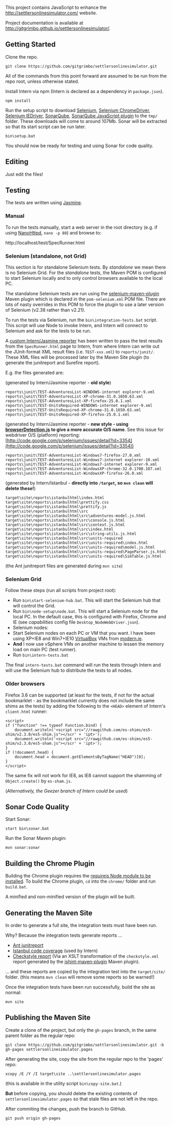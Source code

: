 This project contains JavaScript to enhance the http://settlersonlinesimulator.com/ website.

Project documentation is available at http://gitgrimbo.github.io/settlersonlinesimulator/.

## Getting Started

Clone the repo.

    git clone https://github.com/gitgrimbo/settlersonlinesimulator.git

All of the commands from this point forward are assumed to be run from the repo root, unless otherwise stated.

Install Intern via npm (Intern is declared as a dependency in `package.json`).

    npm install

Run the setup script to download [Selenium](http://www.seleniumhq.org/download/),
[Selenium ChromeDriver](http://chromedriver.storage.googleapis.com/index.html),
[Selenium IEDriver](http://code.google.com/p/selenium/downloads/list),
[SonarQube](http://www.sonarqube.org/),
[SonarQube JavaScript plugin](http://docs.codehaus.org/display/SONAR/JavaScript+Plugin) to the
`tmp/` folder. These downloads will come to around 107Mb.
Sonar will be extracted so that its start script can be run later.

    bin\setup.bat

You should now be ready for testing and using Sonar for code quality.

## Editing

Just edit the files!

## Testing

The tests are written using [Jasmine](https://jasmine.github.io/).

### Manual

To run the tests manually, start a web server in the root directory (e.g. if using
[NanoHttpd](https://github.com/NanoHttpd/nanohttpd), `nano -p 80`) and browse to:

http://localhost/test/SpecRunner.html

### Selenium (standalone, not Grid)

This section is for standalone Selenium tests. By *standalone* we mean there is no Selenium Grid.
For the *standalone* tests, the Maven POM is configured to start Selenium locally and to only control browsers available to the local PC.

The standalone Selenium tests are run using the
[selenium-maven-plugin](http://mojo.codehaus.org/selenium-maven-plugin/) Maven plugin which is
declared in the `pom-selenium.xml` POM file.
There are lots of nasty overrides in this POM to force the plugin to use a later version of
Selenium (v2.38 rather than v2.21).

To run the tests via Selenium, run the `bin\integration-tests.bat` script. This script will use
Node to invoke Intern, and Intern will connect to Selenium and ask for the tests to be run.

A [custom Intern/Jasmine reporter](https://github.com/gitgrimbo/settlersonlinesimulator/blob/master/interntest/ReporterToHandleJasmineJunitReports.js)
has been written to pass the test results from the `SpecRunner.html` page to Intern, from where
Intern can write out the JUnit-format XML result files (i.e. `TEST-xxx.xml`) to `reports/junit/`.
These XML files will be processed later by the Maven Site plugin (to generate the junitreport
and Surefire report).

E.g. the files generated are:

(generated by Intern/Jasmine reporter - **old style**)

    reports\junit\TEST-AdventuresList-WINDOWS-internet explorer-9.xml
    reports\junit\TEST-AdventuresList-XP-chrome-31.0.1650.63.xml
    reports\junit\TEST-AdventuresList-XP-firefox-25.0.1.xml
    reports\junit\TEST-UnitsRequired-WINDOWS-internet explorer-9.xml
    reports\junit\TEST-UnitsRequired-XP-chrome-31.0.1650.63.xml
    reports\junit\TEST-UnitsRequired-XP-firefox-25.0.1.xml

(generated by Intern/Jasmine reporter - **new style - using [browserDetection.js](https://github.com/gitgrimbo/settlersonlinesimulator/blob/master/interntest/browser-detection.js) to give a more accurate O/S name**. See this issue for webdriver O/S (platform) reporting: [http://code.google.com/p/selenium/issues/detail?id=3354](http://code.google.com/p/selenium/issues/detail?id=3354))

    reports\junit\TEST-AdventuresList-Windows7-firefox-27.0.xml
    reports\junit\TEST-AdventuresList-Windows7-internet explorer-10.xml
    reports\junit\TEST-AdventuresList-Windows7-internet explorer-9.xml
    reports\junit\TEST-AdventuresList-WindowsXP-chrome-32.0.1700.107.xml
    reports\junit\TEST-AdventuresList-WindowsXP-firefox-26.0.xml

(generated by Intern/Istanbul - **directly into `/target`, so `mvn clean` will delete these!**)

    target\site\reports\istanbulhtml\index.html
    target\site\reports\istanbulhtml\prettify.css
    target\site\reports\istanbulhtml\prettify.js
    target\site\reports\istanbulhtml\src
    target\site\reports\istanbulhtml\src\adventures-model.js.html
    target\site\reports\istanbulhtml\src\console.js.html
    target\site\reports\istanbulhtml\src\context.js.html
    target\site\reports\istanbulhtml\src\index.html
    target\site\reports\istanbulhtml\src\string-utils.js.html
    target\site\reports\istanbulhtml\src\units-required
    target\site\reports\istanbulhtml\src\units-required\index.html
    target\site\reports\istanbulhtml\src\units-required\model.js.html
    target\site\reports\istanbulhtml\src\units-required\PageParser.js.html
    target\site\reports\istanbulhtml\src\units-required\SimTable.js.html

(the Ant junitreport files are generated during `mvn site`)

### Selenium Grid

Follow these steps (run all scripts from project root):

- Run `bin\start-selenium-hub.bat`. This will start the Selenium hub that will control the Grid.
- Run `bin\node-setup\node.bat`. This will start a Selenium node for the local PC. In the default case, this is configured with Firefox, Chrome and IE (see *capabilities* config file `Desktop_NodeWebDriver.json`).
- Selenium nodes:
 - Start Selenium nodes on each PC or VM that you want. I have been using XP+IE8 and Win7+IE10 [VirtualBox](https://www.virtualbox.org/) VMs from [modern.ie](http://modern.ie).
 - **And** I now use vSphere VMs on another machine to lessen the memory load on main PC (test runner).
- Run `bin\intern-tests.bat`

The final `intern-tests.bat` command will run the tests through Intern and will use the Selenium hub to distribute the tests to all nodes.

### Older browsers

Firefox 3.6 can be supported (at least for the tests, if not for the actual bookmarklet - as
the bookmarklet currently does not include the same shims as the tests) by adding the
following to the `<HEAD>` element of Intern's `client.html` runner:

    <script>
    if ("function" !== typeof Function.bind) {
        document.writeln('<script src="//rawgithub.com/es-shims/es5-shim/v2.3.0/es5-shim.js"></scr' + 'ipt>');
        document.writeln('<script src="//rawgithub.com/es-shims/es5-shim/v2.3.0/es5-sham.js"></scr' + 'ipt>');
    }
    if (!document.head) {
        document.head = document.getElementsByTagName("HEAD")[0];
    }
    </script>

The same fix will not work for IE8, as IE8 cannot support the shamming of `Object.create()` by
`es-sham.js`.

(*Alternatively, the Geezer branch of Intern could be used*)

## Sonar Code Quality

Start Sonar:

    start bin\sonar.bat

Run the Sonar Maven plugin:

    mvn sonar:sonar

## Building the Chrome Plugin

Building the Chrome plugin requires the
[requirejs Node module to be installed](http://requirejs.org/docs/optimization.html#download).
To build the Chrome plugin, `cd` into the `chrome/` folder and run `build.bat`.

A minified and non-minified version of the plugin will be built.

## Generating the Maven Site

In order to generate a full site, the integration tests must have been run.

Why? Because the integration tests generate reports ...

- [Ant junitreport](http://ant.apache.org/manual/Tasks/junitreport.html)
- [Istanbul code coverage](http://gotwarlost.github.io/istanbul/) (used by Intern)
- [Checkstyle report]() (Via an XSLT transformation of the `checkstyle.xml` report generated by
  the [jshint-maven-plugin](https://github.com/cjdev/jshint-mojo) Maven plugin).

... and these reports are copied by the integration test into the `target/site/` folder. (this means `mvn clean` will remove some reports so be warned!)

Once the integration tests have been run successfully, build the site as normal:

    mvn site

## Publishing the Maven Site

Create a clone of the project, but only the `gh-pages` branch, in the same parent folder as the
regular repo:

    git clone https://github.com/gitgrimbo/settlersonlinesimulator.git -b gh-pages settlersonlinesimulator.pages

After generating the site, copy the site from the regular repo to the 'pages' repo:

    xcopy /E /Y /I target\site ..\settlersonlinesimulator.pages

(this is available in the utility script `bin\copy-site.bat`.)

**But** before copying, you should delete the existing contents of `settlersonlinesimulator.pages` so that stale files are not left in the repo.

After commiting the changes, push the branch to GitHub.

    git push origin gh-pages
